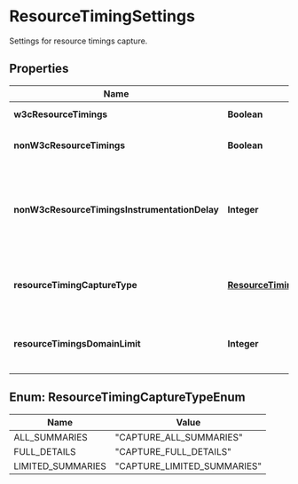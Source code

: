 

# ResourceTimingSettings

Settings for resource timings capture.

## Properties

| Name | Type | Description | Notes |
|------------ | ------------- | ------------- | -------------|
|**w3cResourceTimings** | **Boolean** | W3C resource timings for third party/CDN enabled/disabled. |  |
|**nonW3cResourceTimings** | **Boolean** | Timing for JavaScript files and images on non-W3C supported browsers enabled/disabled. |  |
|**nonW3cResourceTimingsInstrumentationDelay** | **Integer** | Instrumentation delay for monitoring resource and image resource impact in browsers that don&#39;t offer W3C resource timings.   Valid values range from 0 to 9999.  Only effective if **nonW3cResourceTimings** is enabled. |  |
|**resourceTimingCaptureType** | [**ResourceTimingCaptureTypeEnum**](#ResourceTimingCaptureTypeEnum) | Defines how detailed resource timings are captured.  Only effective if **w3cResourceTimings** or **nonW3cResourceTimings** is enabled. |  [optional] |
|**resourceTimingsDomainLimit** | **Integer** | Limits the number of domains for which W3C resource timings are captured.  Only effective if **resourceTimingCaptureType** is &#x60;CAPTURE_LIMITED_SUMMARIES&#x60;. |  [optional] |



## Enum: ResourceTimingCaptureTypeEnum

| Name | Value |
|---- | -----|
| ALL_SUMMARIES | &quot;CAPTURE_ALL_SUMMARIES&quot; |
| FULL_DETAILS | &quot;CAPTURE_FULL_DETAILS&quot; |
| LIMITED_SUMMARIES | &quot;CAPTURE_LIMITED_SUMMARIES&quot; |



